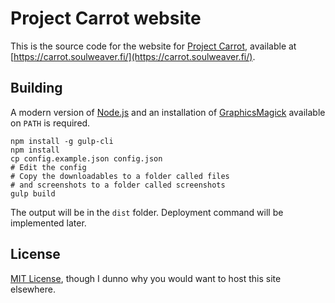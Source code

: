 Project Carrot website
======================

This is the source code for the website for [Project Carrot](https://github.com/soulweaver91/project-carrot),
available at [https://carrot.soulweaver.fi/](https://carrot.soulweaver.fi/).

Building
--------

A modern version of [Node.js](https://nodejs.org/) and an installation of
[GraphicsMagick](http://www.graphicsmagick.org/) available on `PATH` is required.

```shell
npm install -g gulp-cli
npm install
cp config.example.json config.json
# Edit the config
# Copy the downloadables to a folder called files
# and screenshots to a folder called screenshots
gulp build
```

The output will be in the `dist` folder. Deployment command will be implemented later.

License
-------

[MIT License](https://opensource.org/licenses/MIT), though I dunno why you would want to host this site elsewhere.
